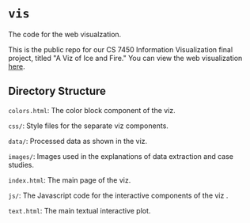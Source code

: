 # `vis`
The code for the web visualzation.

This is the public repo for our CS 7450 Information Visualization final project, titled "A Viz of Ice and Fire." You can view the web visualization [here](http://fredhohman.com/a-viz-of-ice-and-fire/).

## Directory Structure
`colors.html`: The color block component of the viz.

`css/`: Style files for the separate viz components.

`data/`: Processed data as shown in the viz.

`images/`: Images used in the explanations of data extraction and case studies.

`index.html`: The main page of the viz.

`js/`: The Javascript code for the interactive components of the viz .

`text.html`: The main textual interactive plot.